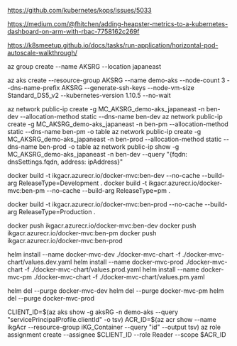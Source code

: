 https://github.com/kubernetes/kops/issues/5033


https://medium.com/@fhitchen/adding-heapster-metrics-to-a-kubernetes-dashboard-on-arm-with-rbac-7758162c269f


https://k8smeetup.github.io/docs/tasks/run-application/horizontal-pod-autoscale-walkthrough/

az group create --name AKSRG --location japaneast

az aks create --resource-group AKSRG --name demo-aks --node-count 3 --dns-name-prefix AKSRG --generate-ssh-keys --node-vm-size Standard_DS5_v2 --kubernetes-version 1.10.5 --no-wait


az network public-ip create -g MC_AKSRG_demo-aks_japaneast -n ben-dev --allocation-method static --dns-name ben-dev
az network public-ip create -g MC_AKSRG_demo-aks_japaneast -n ben-pm --allocation-method static --dns-name ben-pm -o table
az network public-ip create -g MC_AKSRG_demo-aks_japaneast -n ben-prod --allocation-method static --dns-name ben-prod -o table
az network public-ip show -g MC_AKSRG_demo-aks_japaneast -n ben-dev  --query "{fqdn: dnsSettings.fqdn, address: ipAddress}"


docker build -t ikgacr.azurecr.io/docker-mvc:ben-dev --no-cache --build-arg ReleaseType=Development .
docker build -t ikgacr.azurecr.io/docker-mvc:ben-pm --no-cache --build-arg ReleaseType=pm .

docker build -t ikgacr.azurecr.io/docker-mvc:ben-prod --no-cache --build-arg ReleaseType=Production .

docker push ikgacr.azurecr.io/docker-mvc:ben-dev
docker push ikgacr.azurecr.io/docker-mvc:ben-pm
docker push ikgacr.azurecr.io/docker-mvc:ben-prod


helm install --name docker-mvc-dev ./docker-mvc-chart -f ./docker-mvc-chart/values.dev.yaml
helm install --name docker-mvc-prod ./docker-mvc-chart -f ./docker-mvc-chart/values.prod.yaml
helm install --name docker-mvc-pm ./docker-mvc-chart -f ./docker-mvc-chart/values.pm.yaml


helm del --purge   docker-mvc-dev
helm del --purge   docker-mvc-pm
helm del --purge   docker-mvc-prod

CLIENT_ID=$(az aks  show -g aksRG -n demo-aks  --query "servicePrincipalProfile.clientId" -o tsv)
ACR_ID=$(az acr show --name ikgAcr --resource-group iKG_Container --query "id" --output tsv)
az role assignment create --assignee $CLIENT_ID --role Reader --scope $ACR_ID
